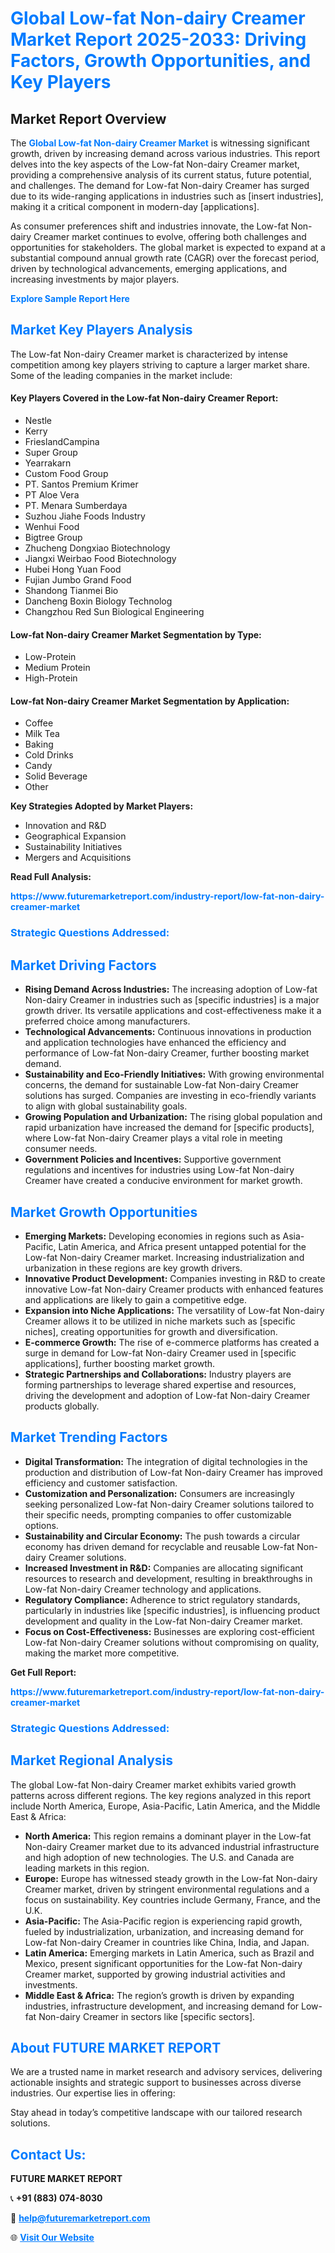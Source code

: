 <h1 style="color: #007BFF;">Global Low-fat Non-dairy Creamer Market Report 2025-2033: Driving Factors, Growth Opportunities, and Key Players</h1>

<section id="overview">
<h2>Market Report Overview</h2>
<p>The <a href="https://www.futuremarketreport.com/industry-report/low-fat-non-dairy-creamer-market" style="color: #007BFF; text-decoration: none;"><strong>Global Low-fat Non-dairy Creamer Market</strong></a> is witnessing significant growth, driven by increasing demand across various industries. This report delves into the key aspects of the Low-fat Non-dairy Creamer market, providing a comprehensive analysis of its current status, future potential, and challenges. The demand for Low-fat Non-dairy Creamer has surged due to its wide-ranging applications in industries such as [insert industries], making it a critical component in modern-day [applications].</p>
<p>As consumer preferences shift and industries innovate, the Low-fat Non-dairy Creamer market continues to evolve, offering both challenges and opportunities for stakeholders. The global market is expected to expand at a substantial compound annual growth rate (CAGR) over the forecast period, driven by technological advancements, emerging applications, and increasing investments by major players.</p>
</section>

<section id="overview">
<p><a href="https://www.futuremarketreport.com/request-sample/reportId=86770" style="color: #007BFF; text-decoration: none;"><strong>Explore Sample Report Here</strong></a></p>
</section>

<section id="key-players">
<h2 style="color: #007BFF;">Market Key Players Analysis</h2>
<p>The Low-fat Non-dairy Creamer market is characterized by intense competition among key players striving to capture a larger market share. Some of the leading companies in the market include:</p>
<h4>Key Players Covered in the Low-fat Non-dairy Creamer Report:</h4>
<ul><li>Nestle</li><li>Kerry</li><li>FrieslandCampina</li><li>Super Group</li><li>Yearrakarn</li><li>Custom Food Group</li><li>PT. Santos Premium Krimer</li><li>PT Aloe Vera</li><li>PT. Menara Sumberdaya</li><li>Suzhou Jiahe Foods Industry</li><li>Wenhui Food</li><li>Bigtree Group</li><li>Zhucheng Dongxiao Biotechnology</li><li>Jiangxi Weirbao Food Biotechnology</li><li>Hubei Hong Yuan Food</li><li>Fujian Jumbo Grand Food</li><li>Shandong Tianmei Bio</li><li>Dancheng Boxin Biology Technolog</li><li>Changzhou Red Sun Biological Engineering</li></ul>
<h4>Low-fat Non-dairy Creamer Market Segmentation by Type:</h4>
<ul><li>Low-Protein</li><li>Medium Protein</li><li>High-Protein</li></ul>

<h4>Low-fat Non-dairy Creamer Market Segmentation by Application:</h4>
<ul><li>Coffee</li><li>Milk Tea</li><li>Baking</li><li>Cold Drinks</li><li>Candy</li><li>Solid Beverage</li><li>Other</li></ul>
<p><strong>Key Strategies Adopted by Market Players:</strong></p>
<ul>
<li>Innovation and R&D</li>
<li>Geographical Expansion</li>
<li>Sustainability Initiatives</li>
<li>Mergers and Acquisitions</li>
</ul>
</section>

<section>
<p><strong>Read Full Analysis: </strong></p><a href="https://www.futuremarketreport.com/industry-report/low-fat-non-dairy-creamer-market" style="color: #007BFF; text-decoration: none;"><strong>https://www.futuremarketreport.com/industry-report/low-fat-non-dairy-creamer-market</strong></a>
<h3 style="color: #007BFF;">Strategic Questions Addressed:</h3>
</section>

<section id="driving-factors">
<h2 style="color: #007BFF;">Market Driving Factors</h2>
<ul>
<li><strong>Rising Demand Across Industries:</strong> The increasing adoption of Low-fat Non-dairy Creamer in industries such as [specific industries] is a major growth driver. Its versatile applications and cost-effectiveness make it a preferred choice among manufacturers.</li>
<li><strong>Technological Advancements:</strong> Continuous innovations in production and application technologies have enhanced the efficiency and performance of Low-fat Non-dairy Creamer, further boosting market demand.</li>
<li><strong>Sustainability and Eco-Friendly Initiatives:</strong> With growing environmental concerns, the demand for sustainable Low-fat Non-dairy Creamer solutions has surged. Companies are investing in eco-friendly variants to align with global sustainability goals.</li>
<li><strong>Growing Population and Urbanization:</strong> The rising global population and rapid urbanization have increased the demand for [specific products], where Low-fat Non-dairy Creamer plays a vital role in meeting consumer needs.</li>
<li><strong>Government Policies and Incentives:</strong> Supportive government regulations and incentives for industries using Low-fat Non-dairy Creamer have created a conducive environment for market growth.</li>
</ul>
</section>

<section id="growth-opportunities">
<h2 style="color: #007BFF;">Market Growth Opportunities</h2>
<ul>
<li><strong>Emerging Markets:</strong> Developing economies in regions such as Asia-Pacific, Latin America, and Africa present untapped potential for the Low-fat Non-dairy Creamer market. Increasing industrialization and urbanization in these regions are key growth drivers.</li>
<li><strong>Innovative Product Development:</strong> Companies investing in R&D to create innovative Low-fat Non-dairy Creamer products with enhanced features and applications are likely to gain a competitive edge.</li>
<li><strong>Expansion into Niche Applications:</strong> The versatility of Low-fat Non-dairy Creamer allows it to be utilized in niche markets such as [specific niches], creating opportunities for growth and diversification.</li>
<li><strong>E-commerce Growth:</strong> The rise of e-commerce platforms has created a surge in demand for Low-fat Non-dairy Creamer used in [specific applications], further boosting market growth.</li>
<li><strong>Strategic Partnerships and Collaborations:</strong> Industry players are forming partnerships to leverage shared expertise and resources, driving the development and adoption of Low-fat Non-dairy Creamer products globally.</li>
</ul>
</section>

<section id="trending-factors">
<h2 style="color: #007BFF;">Market Trending Factors</h2>
<ul>
<li><strong>Digital Transformation:</strong> The integration of digital technologies in the production and distribution of Low-fat Non-dairy Creamer has improved efficiency and customer satisfaction.</li>
<li><strong>Customization and Personalization:</strong> Consumers are increasingly seeking personalized Low-fat Non-dairy Creamer solutions tailored to their specific needs, prompting companies to offer customizable options.</li>
<li><strong>Sustainability and Circular Economy:</strong> The push towards a circular economy has driven demand for recyclable and reusable Low-fat Non-dairy Creamer solutions.</li>
<li><strong>Increased Investment in R&D:</strong> Companies are allocating significant resources to research and development, resulting in breakthroughs in Low-fat Non-dairy Creamer technology and applications.</li>
<li><strong>Regulatory Compliance:</strong> Adherence to strict regulatory standards, particularly in industries like [specific industries], is influencing product development and quality in the Low-fat Non-dairy Creamer market.</li>
<li><strong>Focus on Cost-Effectiveness:</strong> Businesses are exploring cost-efficient Low-fat Non-dairy Creamer solutions without compromising on quality, making the market more competitive.</li>
</ul>
</section>

<section>
<p><strong>Get Full Report: </strong></p><a href="https://www.futuremarketreport.com/industry-report/low-fat-non-dairy-creamer-market" style="color: #007BFF; text-decoration: none;"><strong>https://www.futuremarketreport.com/industry-report/low-fat-non-dairy-creamer-market</strong></a>
<h3 style="color: #007BFF;">Strategic Questions Addressed:</h3>
</section>


<section id="regional-analysis">
<h2 style="color: #007BFF;">Market Regional Analysis</h2>
<p>The global Low-fat Non-dairy Creamer market exhibits varied growth patterns across different regions. The key regions analyzed in this report include North America, Europe, Asia-Pacific, Latin America, and the Middle East & Africa:</p>
<ul>
<li><strong>North America:</strong> This region remains a dominant player in the Low-fat Non-dairy Creamer market due to its advanced industrial infrastructure and high adoption of new technologies. The U.S. and Canada are leading markets in this region.</li>
<li><strong>Europe:</strong> Europe has witnessed steady growth in the Low-fat Non-dairy Creamer market, driven by stringent environmental regulations and a focus on sustainability. Key countries include Germany, France, and the U.K.</li>
<li><strong>Asia-Pacific:</strong> The Asia-Pacific region is experiencing rapid growth, fueled by industrialization, urbanization, and increasing demand for Low-fat Non-dairy Creamer in countries like China, India, and Japan.</li>
<li><strong>Latin America:</strong> Emerging markets in Latin America, such as Brazil and Mexico, present significant opportunities for the Low-fat Non-dairy Creamer market, supported by growing industrial activities and investments.</li>
<li><strong>Middle East & Africa:</strong> The region’s growth is driven by expanding industries, infrastructure development, and increasing demand for Low-fat Non-dairy Creamer in sectors like [specific sectors].</li>
</ul>
</section>

<footer>
<h2 style="color: #007BFF;">About FUTURE MARKET REPORT</h2>
<p>We are a trusted name in market research and advisory services, delivering actionable insights and strategic support to businesses across diverse industries. Our expertise lies in offering:</p>

<p>Stay ahead in today’s competitive landscape with our tailored research solutions.</p>

<h2 style="color: #007BFF;">Contact Us:</h2>
<p><strong>FUTURE MARKET REPORT</strong></p>
<p>📞 <strong>+91 (883) 074-8030</strong></p>
<p>📧 <strong><a href="mailto:help@futuremarketreport.com" style="color: #007BFF;">help@futuremarketreport.com</a></strong></p>
<p>🌐 <strong><a href="https://www.futuremarketreport.com/" style="color: #007BFF;">Visit Our Website</a></strong></p>
</footer>